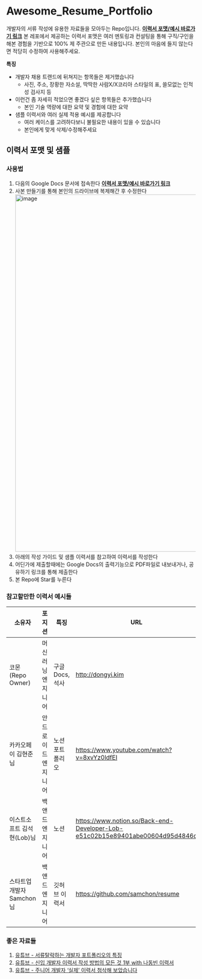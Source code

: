 # Awesome_Resume_Portfolio
개발자의 서류 작성에 유용한 자료들을 모아두는 Repo입니다. [**이력서 포맷/예시 바로가기 링크**](https://docs.google.com/document/d/1Y2Y7-DWO-0F68nsUxB-ObYbXTdQgBHu-Fw48yTYG6R0/edit?usp=sharing)
본 레포에서 제공하는 이력서 포맷은 여러 멘토링과 컨설팅을 통해 구직/구인을 해본 경험을 기반으로 100% 제 주관으로 만든 내용입니다. 본인의 마음에 들지 않는다면 적당히 수정하여 사용해주세요. 

**특징**
- 개발자 채용 트랜드에 뒤쳐지는 항목들은 제거했습니다
    - 사진, 주소, 장황한 자소설, 딱딱한 사람X/X코리아 스타일의 표, 쓸모없는 인적성 검사지 등 
- 이런건 좀 자세히 적었으면 좋겠다 싶은 항목들은 추가했습니다
    - 본인 기술 역량에 대한 요약 및 경험에 대한 요약
- 샘플 이력서와 여러 실제 적용 예시를 제공합니다
    - 여러 케이스를 고려하다보니 불필요한 내용이 있을 수 있습니다
    - 본인에게 맞게 삭제/수정해주세요
    
## 이력서 포맷 및 샘플

### 사용법
1. 다음의 Google Docs 문서에 접속한다 [**이력서 포맷/예시 바로가기 링크**](https://docs.google.com/document/d/1Y2Y7-DWO-0F68nsUxB-ObYbXTdQgBHu-Fw48yTYG6R0/edit?usp=sharing)
2. 사본 만들기를 통해 본인의 드라이브에 복제해간 후 수정한다  <img width="948" alt="image" src="https://user-images.githubusercontent.com/7837143/154478978-bd755bfe-3250-4c58-a6d6-c9f3b22e75a4.png">
3. 아래의 작성 가이드 및 샘플 이력서를 참고하여 이력서를 작성한다
4. 어딘가에 제출할때에는 Google Docs의 출력기능으로 PDF파일로 내보내거나, 공유하기 링크를 통해 제출한다
5. 본 Repo에 Star를 누른다 

### 참고할만한 이력서 예시들 
| 소유자  | 포지션 | 특징 |URL |
| ------------- | ------------- | ------------- | ------------- |
| 코몬(Repo Owner) | 머신러닝 엔지니어 | 구글 Docs, 석사  | http://dongyi.kim |
| 카카오페이 김현준님 | 안드로이드 엔지니어 | 노션 포트폴리오 | https://www.youtube.com/watch?v=8xvYz0ldfEI |
| 이스트소프트 김석현(Lob)님 | 백앤드 엔지니어 | 노션 | https://www.notion.so/Back-end-Developer-Lob-e51c02b15e89401abe00604d95d4846d |
| 스타트업 개발자 Samchon님 | 백앤드 엔지니어 | 깃허브 이력서 | https://github.com/samchon/resume |


### 좋은 자료들
1. [유튜브 - 서류탈락하는 개발자 포트폴리오의 특징](https://www.youtube.com/watch?v=PJGsPohDuoA)
2. [유튜브 - 신입 개발자 이력서 작성 방법의 모든 것 1부 with 나동빈 이력서](https://www.youtube.com/watch?v=qeFJ6UwjxmU)
3. [유튜브 - 주니어 개발자 ‘실제’ 이력서 첨삭해 보았습니다](https://www.youtube.com/watch?v=1bcmmc2rTBE)
